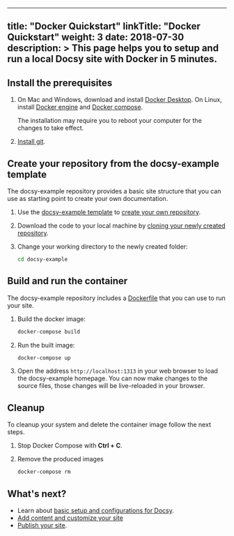 
---

title: "Docker Quickstart"
linkTitle: "Docker Quickstart"
weight: 3
date: 2018-07-30
description: >
  This page helps you to setup and run a local Docsy site with Docker in 5 minutes.
---

## Install the prerequisites

1. On Mac and Windows, download and install [Docker
   Desktop](https://www.docker.com/get-started).  On Linux, install [Docker
   engine](https://docs.docker.com/engine/install/#server) and [Docker
   compose](https://docs.docker.com/compose/install/).

   The installation may require you to reboot your computer for the changes to
   take effect.

1. [Install git](https://github.com/git-guides/install-git).

## Create your repository from the docsy-example template

The docsy-example repository provides a basic site structure that you can use
as starting point to create your own documentation.

1. Use the [docsy-example template](https://github.com/google/docsy-example)
   to [create your own repository](https://docs.github.com/en/github/creating-cloning-and-archiving-repositories/creating-a-repository-from-a-template).

1. Download the code to your local machine by [cloning your newly created
   repository](https://docs.github.com/en/github/creating-cloning-and-archiving-repositories/cloning-a-repository).

1. Change your working directory to the newly created folder:

   ```bash
   cd docsy-example
   ```

## Build and run the container

The docsy-example repository includes a
[Dockerfile](https://docs.docker.com/engine/reference/builder/) that you can
use to run your site.

1. Build the docker image:

   ```bash
   docker-compose build
   ```

1. Run the built image:

   ```bash
   docker-compose up
   ```

1. Open the address `http://localhost:1313` in your web browser to load the
   docsy-example homepage. You can now make changes to the source files, those
   changes will be live-reloaded in your browser.

## Cleanup

To cleanup your system and delete the container image follow the next steps.

1. Stop Docker Compose with **Ctrl + C**.

1. Remove the produced images

   ```bash
   docker-compose rm
   ```

## What's next?

* Learn about [basic setup and configurations for Docsy](/en/docs/getting-started/).
* [Add content and customize your site](/en/docs/adding-content/)
* [Publish your site](/en/docs/deployment/).
